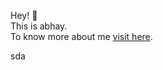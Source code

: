 Hey! 👋 <br>
This is abhay. <br>
To know more about me <a href = "https://github.com/ABHAY0O7">visit here</a>.


sda
